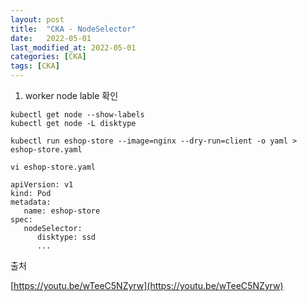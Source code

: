 ```yaml
---
layout: post
title:  "CKA - NodeSelector"
date:   2022-05-01
last_modified_at: 2022-05-01
categories: [CKA]
tags: [CKA]
---
```


1. worker node lable 확인

```shell
kubectl get node --show-labels
kubectl get node -L disktype

kubectl run eshop-store --image=nginx --dry-run=client -o yaml > eshop-store.yaml

vi eshop-store.yaml

apiVersion: v1
kind: Pod
metadata:
   name: eshop-store
spec:
   nodeSelector:
      disktype: ssd
      ...
```

출처

[https://youtu.be/wTeeC5NZyrw](https://youtu.be/wTeeC5NZyrw)
